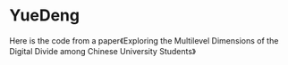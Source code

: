 # YueDeng

Here is the code from a paper《Exploring the Multilevel Dimensions of the Digital Divide among Chinese University Students》
